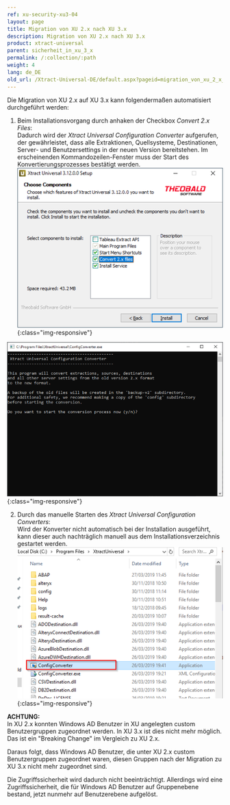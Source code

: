 ```yaml
---
ref: xu-security-xu3-04
layout: page
title: Migration von XU 2.x nach XU 3.x
description: Migration von XU 2.x nach XU 3.x
product: xtract-universal
parent: sicherheit_in_xu_3_x
permalink: /:collection/:path
weight: 4
lang: de_DE
old_url: /Xtract-Universal-DE/default.aspx?pageid=migration_von_xu_2_x_nach_xu_3_x
---
```

Die Migration von XU 2.x auf XU 3.x kann folgendermaßen automatisiert durchgeführt werden:

1. Beim Installationsvorgang durch anhaken der Checkbox *Convert 2.x Files*: <br>
Dadurch wird der *Xtract Universal Configuration Converter* aufgerufen, der gewährleistet, dass alle Extraktionen, Quellsysteme, Destinationen, Server- und Benutzersettings in der neuen Version bereitstehen. Im erscheinenden Kommandozeilen-Fenster muss der Start des Konvertierungsprozesses bestätigt werden. <br>
![XU3_Migration_1](/img/content/XU3_Migration_1.png){:class="img-responsive"}

![XU3_Migration_2](/img/content/XU3_Migration_2.png){:class="img-responsive"}

2. Durch das manuelle Starten des *Xtract Universal Configuration Converters*: <br> 
Wird der Konverter nicht automatisch bei der Installation ausgeführt, kann dieser auch nachträglich manuell aus dem Installationsverzeichnis gestartet werden. <br>
![XU3_Migration_3](/img/content/XU3_Migration_3.png){:class="img-responsive"}

**ACHTUNG:** <br>
In XU 2.x konnten Windows AD Benutzer in XU angelegten custom Benutzergruppen zugeordnet werden. In XU 3.x ist dies nicht mehr möglich.<br>
Das ist ein "Breaking Change" im Vergleich zu XU 2.x.

Daraus folgt, dass Windows AD Benutzer, die unter XU 2.x custom Benutzergruppen zugeordnet waren, diesen Gruppen nach der Migration zu XU 3.x nicht mehr zugeordnet sind. 

Die Zugriffssicherheit wird dadurch nicht beeinträchtigt. Allerdings wird eine Zugriffssicherheit, die für Windows AD Benutzer auf Gruppenebene bestand, jetzt nunmehr auf Benutzerebene aufgelöst.

